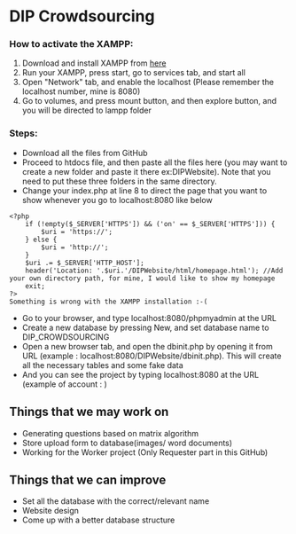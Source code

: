 # DIP Crowdsourcing

### How to activate the XAMPP:
1) Download and install XAMPP from [here](https://www.apachefriends.org/download.html)
2) Run your XAMPP, press start, go to services tab, and start all
3) Open "Network" tab, and enable the localhost (Please remember the localhost number, mine is 8080)
4) Go to volumes, and press mount button, and then explore button, and you will be directed to lampp folder
    
### Steps:
* Download all the files from GitHub
* Proceed to htdocs file, and then paste all the files here (you may want to create a new folder and paste it there ex:DIPWebsite). Note that you need to put these three folders in the same directory.
* Change your index.php at line 8 to direct the page that you want to show whenever you go to localhost:8080 like below
```
<?php
    if (!empty($_SERVER['HTTPS']) && ('on' == $_SERVER['HTTPS'])) {
	    $uri = 'https://';
	} else {
        $uri = 'http://';
	}
	$uri .= $_SERVER['HTTP_HOST'];
	header('Location: '.$uri.'/DIPWebsite/html/homepage.html'); //Add your own directory path, for mine, I would like to show my homepage
	exit;
?>
Something is wrong with the XAMPP installation :-(
```
* Go to your browser, and type localhost:8080/phpmyadmin at the URL
* Create a new database by pressing New, and set database name to DIP_CROWDSOURCING
* Open a new browser tab, and open the dbinit.php by opening it from URL (example : localhost:8080/DIPWebsite/dbinit.php). This will create all the necessary tables and some fake data
* And you can see the project by typing localhost:8080 at the URL (example of account : )


## Things that we may work on
* Generating questions based on matrix algorithm
* Store upload form to database(images/ word documents)
* Working for the Worker project (Only Requester part in this GitHub)

## Things that we can improve
* Set all the database with the correct/relevant name
* Website design
* Come up with a better database structure